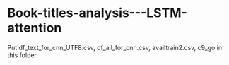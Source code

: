 # Book-titles-analysis---LSTM-attention
Put df_text_for_cnn_UTF8.csv, df_all_for_cnn.csv, availtrain2.csv, c9_go in this folder.
